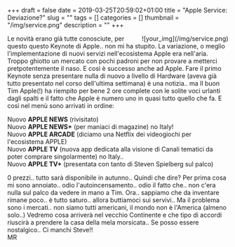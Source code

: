 +++
draft = false
date = 2019-03-25T20:59:02+01:00
title = "Apple Service: Deviazione?"
slug = ""
tags = []
categories = []
thumbnail = "/img/service.png"
description = ""
+++
<DIV  style="float:right;">![your_img](/img/service.png)</DIV>
Le novità erano già tutte conosciute, per questo questo Keynote di Apple.. non mi ha stupito. La variazione, o meglio l'implementazione di nuovi servizi nell'ecosistema Apple era nell'aria. Troppo ghiotto un mercato con pochi padroni per non provare a metterci pretpotentemente il naso. E così è successo anche ad Apple. Fare il primo Keynote senza presentare nulla di nuovo a livello di Hardware (aveva già tutto presentato nel corso dell'ultima settimana) è una notizia.. ma Il buon Tim Apple(!) ha riempito per bene 2 ore complete con le solite voci urlanti dagli spalti e il fatto che Apple è numero uno in quasi tutto quello che fa. E così nel menù sono arrivati in ordine:

Nuovo **APPLE NEWS** (rivisitato)<br>
Nuovo **APPLE NEWS+** (per maniaci di magazine) no Italy!<br>
Nuovo **APPLE ARCADE** (diciamo una Netflix dei videogiochi per l'ecosistema APPLE)<br>
Nuovo **APPLE TV** (nuova app dedicata alla visione di Canali tematici da poter comprare singolarmente) no Italy..<br>
Nuovo **APPLE TV+** (presentata con tanto di Steven Spielberg sul palco)<br>

0 prezzi.. tutto sarà disponibile in autunno..
Quindi che dire? Per prima cosa mi sono annoiato.. odio l'autoincensamento.. odio il fatto che.. non c'era nulla sul palco da vedere in mano a Tim.
Ora.. sappiamo che da inventare rimane poco.. è tutto saturo.. allora buttiamoci sui servivi.. Ma il problema sono i mercati.. non siamo tutti americani, il mondo non è l'America (almeno solo..) Vedremo cosa arriverà nel vecchio Continente e che tipo di accordi riuscirà a prendere la casa della mela morsicata..
Se posso essere nostalgico.. Ci manchi Steve!!<br>
MR

